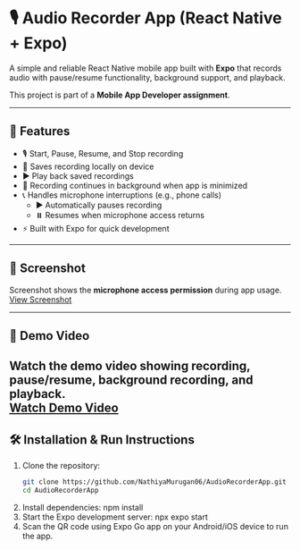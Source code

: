 # 🎙️ Audio Recorder App (React Native + Expo)

A simple and reliable React Native mobile app built with **Expo** that records audio with pause/resume functionality, background support, and playback.  

This project is part of a **Mobile App Developer assignment**.

---

## 🚀 Features
- 🎙️ Start, Pause, Resume, and Stop recording  
- 📂 Saves recording locally on device  
- ▶️ Play back saved recordings  
- 📱 Recording continues in background when app is minimized  
- 📞 Handles microphone interruptions (e.g., phone calls)  
  - ▶️ Automatically pauses recording  
  - ⏸️ Resumes when microphone access returns  
- ⚡ Built with Expo for quick development  

---

## 📸 Screenshot
Screenshot shows the **microphone access permission** during app usage.  
[View Screenshot](https://drive.google.com/file/d/1F5VaUFdCDt7heAeLR79HyaV0LXVy63P0/view?usp=drivesdk)


---

## 🎥 Demo Video
Watch the demo video showing recording, pause/resume, background recording, and playback.  
[Watch Demo Video](https://drive.google.com/file/d/1U8VphPiHJgcP73HJCvfKJb39MePtLkXe/view?usp=drivesdk)
---

## 🛠️ Installation & Run Instructions

1. Clone the repository:
   ```bash
   git clone https://github.com/NathiyaMurugan06/AudioRecorderApp.git
   cd AudioRecorderApp
2. Install dependencies:
   npm install
3. Start the Expo development server:
   npx expo start
4. Scan the QR code using Expo Go app on your Android/iOS device to run the app.
